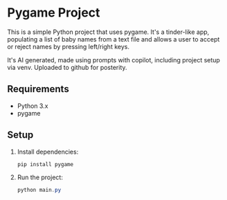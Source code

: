 # Pygame Project

This is a simple Python project that uses pygame.
It's a tinder-like app, populating a list of baby names from a text file and allows a user to accept or reject names by pressing left/right keys.

It's AI generated, made using prompts with copilot, including project setup via venv.
Uploaded to github for posterity.

## Requirements
- Python 3.x
- pygame

## Setup
1. Install dependencies:
   ```powershell
   pip install pygame
   ```
2. Run the project:
   ```powershell
   python main.py
   ```
